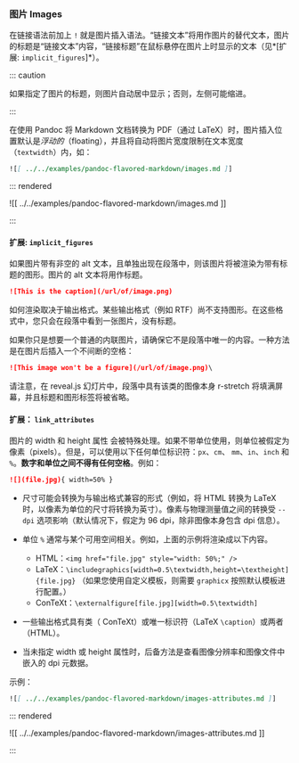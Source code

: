 ### 图片 Images

在链接语法前加上 `!` 就是图片插入语法。“链接文本”将用作图片的替代文本，图片的标题是“链接文本”内容，“链接标题”在鼠标悬停在图片上时显示的文本（见*[扩展: `implicit_figures`]*）。

::: caution

如果指定了图片的标题，则图片自动居中显示；否则，左侧可能缩进。

:::

在使用 Pandoc 将 Markdown 文档转换为 PDF（通过 LaTeX）时，图片插入位置默认是*浮动的*（floating），并且将自动将图片宽度限制在文本宽度（`textwidth`）内，如：

```markdown
![[ ../../examples/pandoc-flavored-markdown/images.md ]]
```

::: rendered

![[ ../../examples/pandoc-flavored-markdown/images.md ]]

:::

#### 扩展: `implicit_figures`

如果图片带有非空的 alt 文本，且单独出现在段落中，则该图片将被渲染为带有标题的图形。图片的 alt 文本将用作标题。

```markdown
![This is the caption](/url/of/image.png)
```

如何渲染取决于输出格式。某些输出格式（例如 RTF）尚不支持图形。在这些格式中，您只会在段落中看到一张图片，没有标题。

如果你只是想要一个普通的内联图片，请确保它不是段落中唯一的内容。一种方法是在图片后插入一个不间断的空格：

```markdown
![This image won't be a figure](/url/of/image.png)\
```

请注意，在 reveal.js 幻灯片中，段落中具有该类的图像本身 r-stretch 将填满屏幕，并且标题和图形标签将被省略。

#### 扩展： `link_attributes`

图片的 width 和 height 属性 会被特殊处理。如果不带单位使用，则单位被假定为像素（pixels）。但是，可以使用以下任何单位标识符：`px`、`cm`、 `mm`、`in`、`inch` 和 `%`。**数字和单位之间不得有任何空格**。例如：

```markdown
![](file.jpg){ width=50% }
```

- 尺寸可能会转换为与输出格式兼容的形式（例如，将 HTML 转换为 LaTeX 时，以像素为单位的尺寸将转换为英寸）。像素与物理测量值之间的转换受 `--dpi` 选项影响（默认情况下，假定为 96 dpi，除非图像本身包含 dpi 信息）。

- 单位 `%` 通常与某个可用空间相关。例如，上面的示例将渲染成以下内容。
  - HTML：`<img href="file.jpg" style="width: 50%;" />`
  - LaTeX：`\includegraphics[width=0.5\textwidth,height=\textheight]{file.jpg}` （如果您使用自定义模板，则需要 `graphicx` 按照默认模板进行配置。）
  - ConTeXt：`\externalfigure[file.jpg][width=0.5\textwidth]`
- 一些输出格式具有类（ ConTeXt）或唯一标识符（LaTeX `\caption`）或两者（HTML）。
- 当未指定 width 或 height 属性时，后备方法是查看图像分辨率和图像文件中嵌入的 dpi 元数据。

示例：

```markdown
![[ ../../examples/pandoc-flavored-markdown/images-attributes.md ]]
```

::: rendered

![[ ../../examples/pandoc-flavored-markdown/images-attributes.md ]]

:::